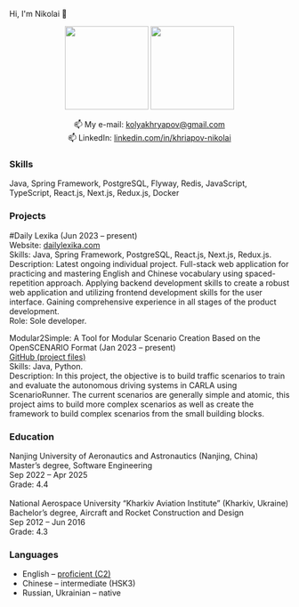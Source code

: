 Hi, I'm Nikolai 👋

<p align='center'>
   <a href="https://github-readme-stats.vercel.app/api?username=NikolaiKhriapov&show_icons=true&count_private=true"><img
           height=150
           src="https://github-readme-stats.vercel.app/api?username=NikolaiKhriapov&show_icons=true&count_private=true"/></a>
   <a href="https://github.com/NikolaiKhriapov/github-readme-stats"><img height=150
                                                                  src="https://github-readme-stats.vercel.app/api/top-langs/?username=NikolaiKhriapov&layout=compact"/></a>
</p>

<p align='center'>
   📫 My e-mail: <a href='mailto:kolyakhryapov@gmail.com'>kolyakhryapov@gmail.com</a><br/>
   📫 LinkedIn: <a href='https://www.linkedin.com/in/khriapov-nikolai/'>linkedin.com/in/khriapov-nikolai</a>
</p>

### Skills
Java, Spring Framework, PostgreSQL, Flyway, Redis, JavaScript, TypeScript, React.js, Next.js, Redux.js, Docker

### Projects
#Daily Lexika (Jun 2023 – present)<br/>
Website: <a href="https://dailylexika.com/">dailylexika.com</a><br/>
Skills: Java, Spring Framework, PostgreSQL, React.js, Next.js, Redux.js.<br/>
Description: Latest ongoing individual project. Full-stack web application for practicing and mastering English and Chinese vocabulary using spaced-repetition approach. Applying backend development skills to create a robust web application and utilizing frontend development skills for the user interface. Gaining comprehensive experience in all stages of the product development.<br/>
Role: Sole developer.

Modular2Simple: A Tool for Modular Scenario Creation Based on the OpenSCENARIO Format (Jan 2023 – present)<br/>
<a href="https://github.com/NikolaiKhriapov/modular2simple">GitHub (project files)</a><br/>
Skills: Java, Python.<br/>
Description: In this project, the objective is to build traffic scenarios to train and evaluate the autonomous driving systems in CARLA using ScenarioRunner. The current scenarios are generally simple and atomic, this project aims to build more complex scenarios as well as create the framework to build complex scenarios from the small building blocks. 

### Education
Nanjing University of Aeronautics and Astronautics (Nanjing, China)<br/>
Master’s degree, Software Engineering<br/>
Sep 2022 – Apr 2025<br/>
Grade: 4.4<br/>
<br/>
National Aerospace University “Kharkiv Aviation Institute” (Kharkiv, Ukraine)<br/>
Bachelor’s degree, Aircraft and Rocket Construction and Design<br/>
Sep 2012 – Jun 2016<br/>
Grade: 4.3

### Languages
*   English – <a href='https://www.efset.org/cert/8Aomkp'>proficient (C2)</a>
*   Chinese – intermediate (HSK3)
*   Russian, Ukrainian – native
